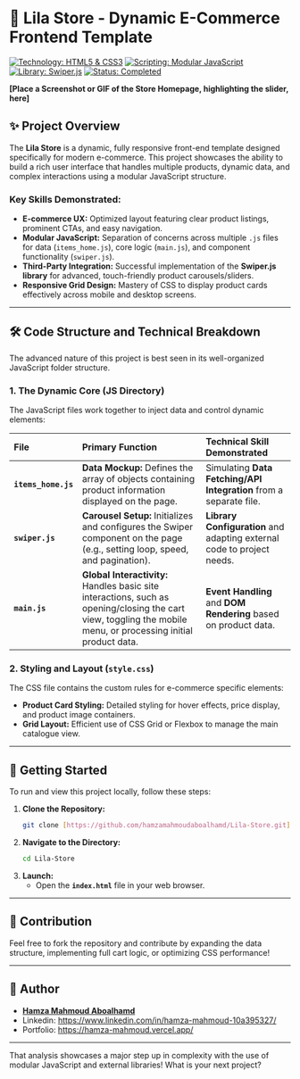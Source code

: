 # 🛒 Lila Store - Dynamic E-Commerce Frontend Template

[![Technology: HTML5 & CSS3](https://img.shields.io/badge/Stack-HTML5%20%7C%20CSS3-E34F26?style=flat-square&logo=html5&logoColor=white)](https://developer.mozilla.org/en-US/docs/Web/HTML)
[![Scripting: Modular JavaScript](https://img.shields.io/badge/Scripting-Modular%20JS-F7DF1E?style=flat-square&logo=javascript&logoColor=black)](https://developer.mozilla.org/en-US/docs/Web/JavaScript)
[![Library: Swiper.js](https://img.shields.io/badge/Library-Swiper.js-green?style=flat-square)](https://swiperjs.com/)
[![Status: Completed](https://img.shields.io/badge/Status-Completed-success?style=flat-square)]()

**[Place a Screenshot or GIF of the Store Homepage, highlighting the slider, here]**

## ✨ Project Overview

The **Lila Store** is a dynamic, fully responsive front-end template designed specifically for modern e-commerce. This project showcases the ability to build a rich user interface that handles multiple products, dynamic data, and complex interactions using a modular JavaScript structure.

### Key Skills Demonstrated:

* **E-commerce UX:** Optimized layout featuring clear product listings, prominent CTAs, and easy navigation.
* **Modular JavaScript:** Separation of concerns across multiple `.js` files for data (`items_home.js`), core logic (`main.js`), and component functionality (`swiper.js`).
* **Third-Party Integration:** Successful implementation of the **Swiper.js library** for advanced, touch-friendly product carousels/sliders.
* **Responsive Grid Design:** Mastery of CSS to display product cards effectively across mobile and desktop screens.

---

## 🛠️ Code Structure and Technical Breakdown

The advanced nature of this project is best seen in its well-organized JavaScript folder structure.

### 1. The Dynamic Core (JS Directory)

The JavaScript files work together to inject data and control dynamic elements:

| File | Primary Function | Technical Skill Demonstrated |
| :--- | :--- | :--- |
| **`items_home.js`** | **Data Mockup:** Defines the array of objects containing product information displayed on the page. | Simulating **Data Fetching/API Integration** from a separate file. |
| **`swiper.js`** | **Carousel Setup:** Initializes and configures the Swiper component on the page (e.g., setting loop, speed, and pagination). | **Library Configuration** and adapting external code to project needs. |
| **`main.js`** | **Global Interactivity:** Handles basic site interactions, such as opening/closing the cart view, toggling the mobile menu, or processing initial product data. | **Event Handling** and **DOM Rendering** based on product data. |

### 2. Styling and Layout (`style.css`)

The CSS file contains the custom rules for e-commerce specific elements:

* **Product Card Styling:** Detailed styling for hover effects, price display, and product image containers.
* **Grid Layout:** Efficient use of CSS Grid or Flexbox to manage the main catalogue view.

---

## 🚀 Getting Started

To run and view this project locally, follow these steps:

1.  **Clone the Repository:**
    ```bash
    git clone [https://github.com/hamzamahmoudaboalhamd/Lila-Store.git](https://github.com/hamzamahmoudaboalhamd/Lila-Store.git)
    ```
2.  **Navigate to the Directory:**
    ```bash
    cd Lila-Store
    ```
3.  **Launch:**
    * Open the **`index.html`** file in your web browser.

---

## 🤝 Contribution

Feel free to fork the repository and contribute by expanding the data structure, implementing full cart logic, or optimizing CSS performance!

---

## 👤 Author

* **[Hamza Mahmoud Aboalhamd](https://github.com/hamzamahmoudaboalhamd)**
*  Linkedin: https://www.linkedin.com/in/hamza-mahmoud-10a395327/
* Portfolio: https://hamza-mahmoud.vercel.app/

---

That analysis showcases a major step up in complexity with the use of modular JavaScript and external libraries! What is your next project?
